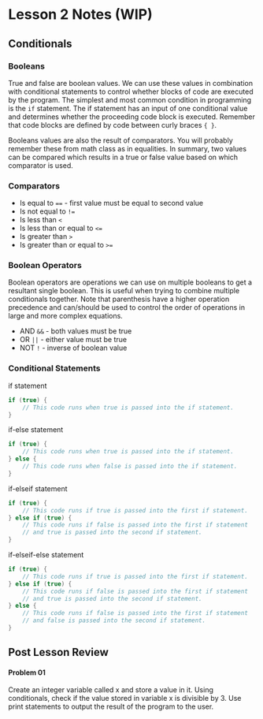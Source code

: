 # Lesson 2 Notes (WIP)

## Conditionals
### Booleans
True and false are boolean values. We can use these values in combination with conditional statements to control whether
blocks of code are executed by the program. The simplest and most common condition in programming is the `if` statement.
The if statement has an input of one conditional value and determines whether the proceeding code block is executed.
Remember that code blocks are defined by code between curly braces `{ }`.

Booleans values are also the result of comparators. You will probably remember these from math class as in equalities.
In summary, two values can be compared which results in a true or false value based on which comparator is used.

### Comparators

- Is equal to `==` - first value must be equal to second value
- Is not equal to `!=`
- Is less than `<`
- Is less than or equal to `<=`
- Is greater than `>`
- Is greater than or equal to `>=`

### Boolean Operators

Boolean operators are operations we can use on multiple booleans to get a resultant single boolean. This is useful when
trying to combine multiple conditionals together. Note that parenthesis have a higher operation precedence and
can/should be used to control the order of operations in large and more complex equations.

- AND `&&` - both values must be true
- OR `||` - either value must be true
- NOT `!` - inverse of boolean value

### Conditional Statements
if statement
```java
if (true) {
    // This code runs when true is passed into the if statement.
}
```

if-else statement
```java
if (true) {
    // This code runs when true is passed into the if statement.
} else {
    // This code runs when false is passed into the if statement.
}
```

if-elseif statement
```java
if (true) {
    // This code runs if true is passed into the first if statement.
} else if (true) {
    // This code runs if false is passed into the first if statement
    // and true is passed into the second if statement.
}
```

if-elseif-else statement
```java
if (true) {
    // This code runs if true is passed into the first if statement.
} else if (true) {
    // This code runs if false is passed into the first if statement
    // and true is passed into the second if statement.
} else {
    // This code runs if false is passed into the first if statement
    // and false is passed into the second if statement.
}
```


## Post Lesson Review

#### Problem 01
Create an integer variable called x and store a value in it. Using conditionals, check if the value stored in variable x
is divisible by 3. Use print statements to output the result of the program to the user.
